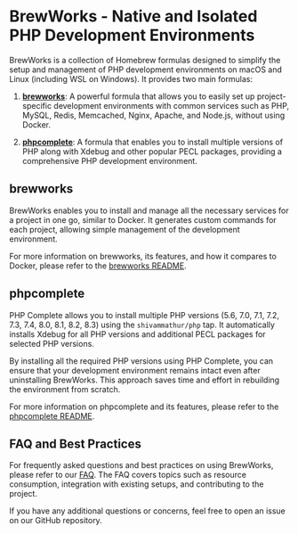 # BrewWorks - Native and Isolated PHP Development Environments

BrewWorks is a collection of Homebrew formulas designed to simplify the setup and management of PHP development environments on macOS and Linux (including WSL on Windows). It provides two main formulas:

1. **[brewworks](README-brewworks.md)**: A powerful formula that allows you to easily set up project-specific development environments with common services such as PHP, MySQL, Redis, Memcached, Nginx, Apache, and Node.js, without using Docker.

2. **[phpcomplete](README-phpcomplete.md)**: A formula that enables you to install multiple versions of PHP along with Xdebug and other popular PECL packages, providing a comprehensive PHP development environment.

## brewworks

BrewWorks enables you to install and manage all the necessary services for a project in one go, similar to Docker. It generates custom commands for each project, allowing simple management of the development environment.

For more information on brewworks, its features, and how it compares to Docker, please refer to the [brewworks README](README-brewworks.md).

## phpcomplete

PHP Complete allows you to install multiple PHP versions (5.6, 7.0, 7.1, 7.2, 7.3, 7.4, 8.0, 8.1, 8.2, 8.3) using the `shivammathur/php` tap. It automatically installs Xdebug for all PHP versions and additional PECL packages for selected PHP versions.

By installing all the required PHP versions using PHP Complete, you can ensure that your development environment remains intact even after uninstalling BrewWorks. This approach saves time and effort in rebuilding the environment from scratch.

For more information on phpcomplete and its features, please refer to the [phpcomplete README](README-phpcomplete.md).

## FAQ and Best Practices

For frequently asked questions and best practices on using BrewWorks, please refer to our [FAQ](FAQ.md). The FAQ covers topics such as resource consumption, integration with existing setups, and contributing to the project.

If you have any additional questions or concerns, feel free to open an issue on our GitHub repository.
